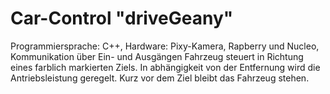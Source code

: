 # Car-Control "driveGeany"
Programmiersprache: C++, 
Hardware: Pixy-Kamera, Rapberry und Nucleo, 
Kommunikation über Ein- und Ausgängen Fahrzeug steuert in Richtung eines farblich markierten Ziels.
In abhängigkeit von der Entfernung wird die Antriebsleistung geregelt. Kurz vor dem Ziel bleibt das Fahrzeug stehen.
